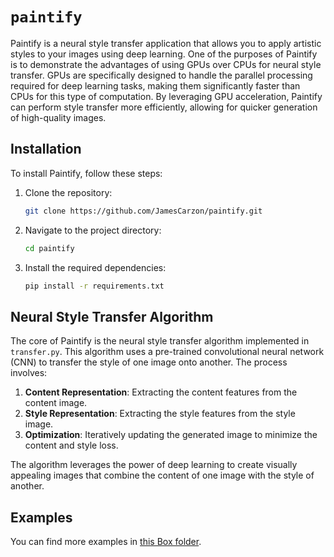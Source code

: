 # `paintify`

Paintify is a neural style transfer application that allows you to apply artistic styles to your images using deep learning. One of the purposes of Paintify is to demonstrate the advantages of using GPUs over CPUs for neural style transfer. GPUs are specifically designed to handle the parallel processing required for deep learning tasks, making them significantly faster than CPUs for this type of computation. By leveraging GPU acceleration, Paintify can perform style transfer more efficiently, allowing for quicker generation of high-quality images.


## Installation

To install Paintify, follow these steps:

1. Clone the repository:
    ```sh
    git clone https://github.com/JamesCarzon/paintify.git
    ```
2. Navigate to the project directory:
    ```sh
    cd paintify
    ```
3. Install the required dependencies:
    ```sh
    pip install -r requirements.txt
    ```

## Neural Style Transfer Algorithm

The core of Paintify is the neural style transfer algorithm implemented in `transfer.py`. This algorithm uses a pre-trained convolutional neural network (CNN) to transfer the style of one image onto another. The process involves:

1. **Content Representation**: Extracting the content features from the content image.
2. **Style Representation**: Extracting the style features from the style image.
3. **Optimization**: Iteratively updating the generated image to minimize the content and style loss.

The algorithm leverages the power of deep learning to create visually appealing images that combine the content of one image with the style of another.


## Examples

You can find more examples in [this Box folder](https://cmu.box.com/s/eqlfmmebm8e1fc4ganjd1a2gu3nalc0o).
